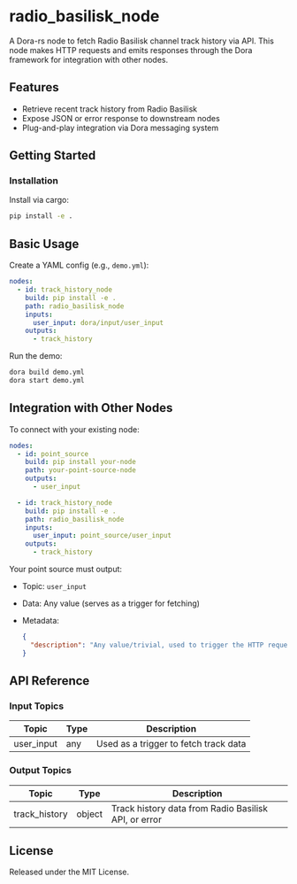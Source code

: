 # radio_basilisk_node

A Dora-rs node to fetch Radio Basilisk channel track history via API. This node makes HTTP requests and emits responses through the Dora framework for integration with other nodes.

## Features
- Retrieve recent track history from Radio Basilisk
- Expose JSON or error response to downstream nodes
- Plug-and-play integration via Dora messaging system

## Getting Started

### Installation
Install via cargo:
```bash
pip install -e .
```

## Basic Usage

Create a YAML config (e.g., `demo.yml`):

```yaml
nodes:
  - id: track_history_node
    build: pip install -e .
    path: radio_basilisk_node
    inputs:
      user_input: dora/input/user_input
    outputs:
      - track_history
```

Run the demo:

```bash
dora build demo.yml
dora start demo.yml
```


## Integration with Other Nodes

To connect with your existing node:

```yaml
nodes:
  - id: point_source
    build: pip install your-node
    path: your-point-source-node
    outputs:
      - user_input

  - id: track_history_node
    build: pip install -e .
    path: radio_basilisk_node
    inputs:
      user_input: point_source/user_input
    outputs:
      - track_history
```

Your point source must output:

* Topic: `user_input`
* Data: Any value (serves as a trigger for fetching)
* Metadata:

  ```json
  {
    "description": "Any value/trivial, used to trigger the HTTP request for track history."
  }
  ```

## API Reference

### Input Topics

| Topic       | Type     | Description                           |
| ----------- | -------- | ------------------------------------- |
| user_input  | any      | Used as a trigger to fetch track data |

### Output Topics

| Topic         | Type   | Description                                             |
| ------------- | ------ | ------------------------------------------------------- |
| track_history | object | Track history data from Radio Basilisk API, or error   |


## License

Released under the MIT License.
